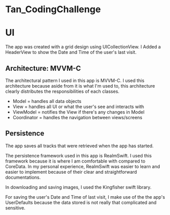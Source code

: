 # Tan_CodingChallenge

# UI

The app was created with a grid design using UICollectionView. I Added a HeaderView to show the Date and Time of the user's last visit.

## Architecture: MVVM-C

The architectural pattern I used in this app is MVVM-C.
I used this architecture because aside from it is what I'm used to, this architecture clearly distributes the responsibilities of each classes.

- Model = handles all data objects
- View = handles all UI or what the user's see and interacts with
- ViewModel = notifies the View if there's any changes in Model
- Coordinator = handles the navigation between views/screens

## Persistence

The app saves all tracks that were retrieved when the app has started.

The persistence framework used in this app is RealmSwift.
I used this framework because it is where I am comfortable with compared to CoreData.
In my personal experience, RealmSwift was easier to learn and easier to implement because of their clear and straightforward documentations.

In downloading and saving images, I used the Kingfisher swift library.

For saving the user's Date and Time of last visit, I make use of the the app's UserDefaults because the data stored is not really that complicated and sensitive.


